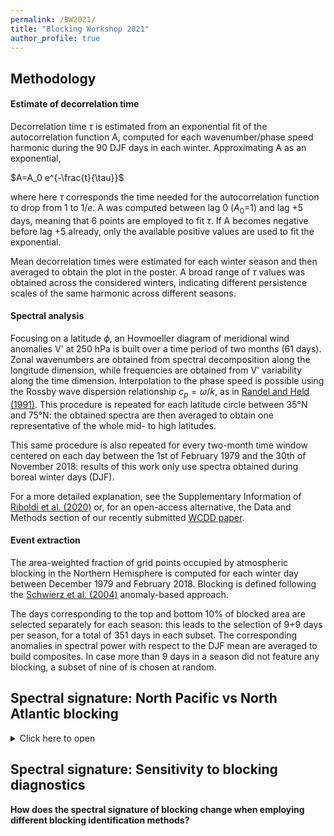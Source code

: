 ```yaml
---
permalink: /BW2021/
title: "Blocking Workshop 2021"
author_profile: true
---
```



Methodology
-------

#### Estimate of decorrelation time
Decorrelation time $\tau$ is estimated from an exponential fit of the autocorrelation function A, computed for each wavenumber/phase speed harmonic during the 90 DJF days in each winter. 
Approximating A as an exponential, 

$A=A_0 e^{-\frac{t}{\tau}}$

where here $\tau$ corresponds the time needed for the autocorrelation function to drop from 1 to $1/e$. A was computed between lag 0 ($A_0$=1) and lag +5 days, meaning that 6 points are employed to fit $\tau$. If A becomes negative before lag +5 already, only the available positive values are used to fit the exponential.

Mean decorrelation times were estimated for each winter season and then averaged to obtain the plot in the poster. A broad range of $\tau$ values was obtained across the considered winters, indicating different persistence scales of the same harmonic across different seasons.


#### Spectral analysis
Focusing on a latitude $\phi$, an Hovmoeller diagram of meridional wind anomalies V' at 250 hPa is built over a time period of two months (61 days). Zonal wavenumbers are obtained from spectral decomposition along the longitude dimension, while frequencies are obtained from V' variability along the time dimension. Interpolation to the phase speed is possible using the Rossby wave dispersion relationship $c_p=\omega/k$, as in [Randel and Held (1991)](https://journals.ametsoc.org/view/journals/atsc/48/5/1520-0469_1991_048_0688_pssote_2_0_co_2.xml). This procedure is repeated for each latitude circle between 35°N and 75°N: the obtained spectra are then averaged to obtain one representative of the whole mid- to high latitudes. 

This same procedure is also repeated for every two-month time window centered on each day between the 1st of February 1979 and the 30th of November 2018: results of this work only use spectra obtained during boreal winter days (DJF).

For a more detailed explanation, see the Supplementary Information of [Riboldi et al. (2020)](https://agupubs.onlinelibrary.wiley.com/doi/full/10.1029/2020GL087796) or, for an open-access alternative, the Data and Methods section of our recently submitted [WCDD paper](https://wcd.copernicus.org/preprints/wcd-2021-59).

#### Event extraction 
The area-weighted fraction of grid points occupied by atmospheric blocking in the Northern Hemisphere is computed for each winter day between December 1979 and February 2018. Blocking is defined following the [Schwierz et al. (2004)](https://agupubs.onlinelibrary.wiley.com/doi/10.1029/2003GL019341) anomaly-based approach. 

The days corresponding to the top and bottom 10% of blocked area are selected separately for each season: this leads to the selection of 9+9 days per season, for a total of 351 days in each subset. The corresponding anomalies in spectral power with respect to the DJF mean are averaged to build composites. In case more than 9 days in a season did not feature any blocking, a subset of nine of is chosen at random.

Spectral signature: North Pacific vs North Atlantic blocking
------
<details>
  <summary>Click here to open</summary>

**Do North Pacific and North Atlantic blocks have a different spectral signature? Is it possible to distinguish between them?** 
Sensitivity of the composites to the choice of the averaging region is assessed by considering two averaging boxes focusing on blocking occurrence at the end of the North Atlantic (80°W-0°E,40°N-70°N) and North Pacific (180°W-120°W,40°N-70°N) storm tracks. Events of large blocked area over the whole Northern Hemisphere feature blocking at the end of the two storm tracks (Fig. 1a). Selecting for single storm tracks isolates the blocking frequency anomalies over the chosen sector: days of high blocked area over the North Atlantic are associated with an average blocking activity over the North Pacific, and vice versa (Figs. 1b,c). This allows, in principle, for the identification of blocking's spectral characteristics in a single storm track, with minimum contamination coming from blocking activity in the other one.  

<object data="https://jriboldi.github.io/files/panel_Schwierz_blocking_NA_NP_NH.pdf" width="700" height="300" type='application/pdf'></object>
*Fig. 1: Composite of (top) blocking frequencies and (bottom) blocking frequency anomalies for events in the top 10% of blocked area over (a,d) the whole NH, (b,e) the North Atlantic and (c,f) the North Pacific averaging boxes (marked in dotted blue contours) during boreal winter. Anomalies in blocking frequency are obtained by removing the DJF mean (black contours) from the composites.*

<object data="https://jriboldi.github.io/files/panel_vvc_anom_spectrum_anom_Schwierz_blocking_NH_NA_NP.pdf" width="700" height="300" type='application/pdf'></object>
*Fig. 2: Composites of spectral power anomalies in days with top 10% of blocked area over (a) the whole NH (b) the North Atlantic and (c) the North Pacific averaging box.*
</details>

Spectral signature: Sensitivity to blocking diagnostics
------

  **How does the spectral signature of blocking change when employing different blocking identification methods?** 

 
<object data="https://jriboldi.github.io/files/panel_vvc_anom_spectrum_anom_Schwierz_Davini_Woolings_blocking.pdf" width="700" height="300" type='application/pdf'></object>






























